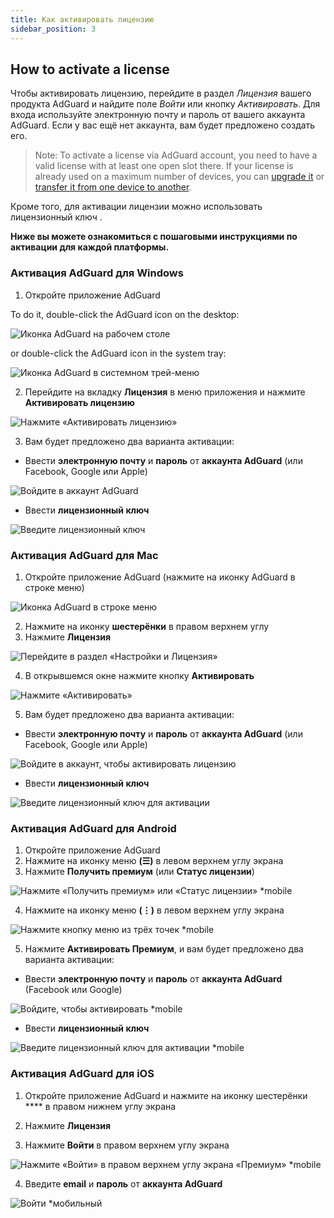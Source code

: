 ```yaml
---
title: Как активировать лицензию
sidebar_position: 3
---
```


## How to activate a license

Чтобы активировать лицензию, перейдите в раздел *Лицензия* вашего продукта AdGuard и найдите поле *Войти* или кнопку *Активировать*. Для входа используйте электронную почту и пароль от вашего аккаунта AdGuard. Если у вас ещё нет аккаунта, вам будет предложено создать его.

> Note: To activate a license via AdGuard account, you need to have a valid license with at least one open slot there. If your license is already used on a maximum number of devices, you can [upgrade it](../payment-options#upgrade) or [transfer it from one device to another](../transfer).

Кроме того, для активации лицензии можно использовать лицензионный ключ [](../what-is#license-key).

**Ниже вы можете ознакомиться с пошаговыми инструкциями по активации для каждой платформы.**

### Активация AdGuard для Windows

1. Откройте приложение AdGuard

To do it, double-click the AdGuard icon on the desktop:

![Иконка AdGuard на рабочем столе](https://cdn.adtidy.org/public/Adguard/kb/newscreenshots/En/General/windowsEn.png)

or double-click the AdGuard icon in the system tray:

![Иконка AdGuard в системном трей-меню](https://cdn.adtidy.org/public/Adguard/kb/newscreenshots/En/General/windows2En.png)

2. Перейдите на вкладку **Лицензия** в меню приложения и нажмите **Активировать лицензию**

![Нажмите «Активировать лицензию»](https://cdn.adtidy.org/public/Adguard/kb/newscreenshots/En/General/windowslicense1en.png)

3. Вам будет предложено два варианта активации:

- Ввести **электронную почту** и **пароль** от **аккаунта AdGuard** (или Facebook, Google или Apple)

![Войдите в аккаунт AdGuard](https://cdn.adtidy.org/public/Adguard/kb/newscreenshots/En/General/windowslicense2en.png)

- Ввести **лицензионный ключ**

![Введите лицензионный ключ](https://cdn.adtidy.org/public/Adguard/kb/newscreenshots/En/General/windowslicense3en.png)

### Активация AdGuard для Mac

1. Откройте приложение AdGuard (нажмите на иконку AdGuard в строке меню)

![Иконка AdGuard в строке меню](https://cdn.adtidy.org/public/Adguard/kb/newscreenshots/Ja/General/mac1.png)

2. Нажмите на иконку **шестерёнки** в правом верхнем углу
3. Нажмите **Лицензия**

![Перейдите в раздел «Настройки и Лицензия»](https://cdn.adtidy.org/public/Adguard/kb/newscreenshots/En/General/macEn.png)

4. В открывшемся окне нажмите кнопку **Активировать**

![Нажмите «Активировать»](https://cdn.adtidy.org/public/Adguard/kb/newscreenshots/En/General/maclicenseen1.png)

5. Вам будет предложено два варианта активации:
- Ввести **электронную почту** и **пароль** от **аккаунта AdGuard** (или Facebook, Google или Apple)

![Войдите в аккаунт, чтобы активировать лицензию](https://cdn.adtidy.org/public/Adguard/kb/newscreenshots/En/General/maclicenseen2.png)

- Ввести **лицензионный ключ**

![Введите лицензионный ключ для активации](https://cdn.adtidy.org/public/Adguard/kb/newscreenshots/En/General/maclicenseen3.png)

### Активация AdGuard для Android

1. Откройте приложение AdGuard
2. Нажмите на иконку меню **(☰)** в левом верхнем углу экрана
3. Нажмите **Получить премиум** (или **Статус лицензии**)

![Нажмите «Получить премиум» или «Статус лицензии» *mobile](https://cdn.adtidy.org/public/Adguard/kb/newscreenshots/En/General/androidlicense1en.png)

4. Нажмите на иконку меню **(⋮)** в левом верхнем углу экрана

![Нажмите кнопку меню из трёх точек *mobile](https://cdn.adtidy.org/public/Adguard/kb/newscreenshots/En/General/android2En.png)

5. Нажмите **Активировать Премиум**, и вам будет предложено два варианта активации:

- Ввести **электронную почту** и **пароль** от **аккаунта AdGuard** (Facebook или Google)

![Войдите, чтобы активировать *mobile](https://cdn.adtidy.org/public/Adguard/kb/newscreenshots/En/General/androidlicense2en.png)

- Ввести **лицензионный ключ**

![Введите лицензионный ключ для активации *mobile](https://cdn.adtidy.org/public/Adguard/kb/newscreenshots/En/General/androidlicense3en.png)

### Активация AdGuard для iOS

1. Откройте приложение AdGuard и нажмите на иконку шестерёнки **** в правом нижнем углу экрана

2. Нажмите **Лицензия**

3. Нажмите **Войти** в правом верхнем углу экрана

![Нажмите «Войти» в правом верхнем углу экрана «Премиум» *mobile](https://cdn.adtidy.org/content/kb/ad_blocker/iOS/ioslicense1en.png)

4. Введите **email** и **пароль** от **аккаунта AdGuard**

![Войти *мобильный](https://cdn.adtidy.org/content/kb/ad_blocker/iOS/ioslicense2en.png)
